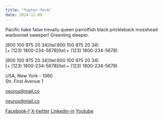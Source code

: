```yaml
---
title: "footer-form"
date: 2024-12-09
---
```


Pacific hake false trevally queen parrotfish black prickleback mosshead warbonnet sweeper! Greenling sleeper.

[800 100 975 20 34](tel:800 100 975 20 34)  
[\+ (123) 1800-234-5678](tel:+ \(123\) 1800-234-5678)

[800 100 975 20 34](tel:800 100 975 20 34)  
[\+ (123) 1800-234-5678](tel:+ \(123\) 1800-234-5678)

USA, New York - 1060  
Str. First Avenue 1

[neuros@mail.co](mailto:neuros@mail.co)

[neuros@mail.co](mailto:neuros@mail.co)

[Facebook-f](https://www.facebook.com/) [X-twitter](https://twitter.com/) [Linkedin-in](https://www.linkedin.com/) [Youtube](https://www.youtube.com/)
